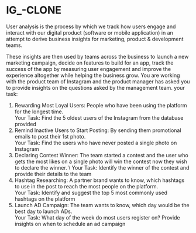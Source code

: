 # IG_-CLONE
User analysis is the process by which we track how users engage and interact with our digital product (software or mobile application) in an attempt to derive business insights for marketing, product &amp; development teams.

These insights are then used by teams across the business to launch a new marketing campaign, decide on features to build for an app, track the success of the app by measuring user engagement and improve the experience altogether while helping the business grow.
You are working with the product team of Instagram and the product manager has asked you to provide insights on the questions asked by the management team.
your task:
1. Rewarding Most Loyal Users: People who have been using the platform for the longest time. \
Your Task: Find the 5 oldest users of the Instagram from the database provided
2. Remind Inactive Users to Start Posting: By sending them promotional emails to post their 1st photo. \
Your Task: Find the users who have never posted a single photo on Instagram
3. Declaring Contest Winner: The team started a contest and the user who gets the most likes on a single photo will win the contest now they wish to declare the winner. \ 
Your Task: Identify the winner of the contest and provide their details to the team
4. Hashtag Researching: A partner brand wants to know, which hashtags to use in the post to reach the most people on the platform. \
Your Task: Identify and suggest the top 5 most commonly used hashtags on the platform
5. Launch AD Campaign: The team wants to know, which day would be the best day to launch ADs. \
Your Task: What day of the week do most users register on? Provide insights on when to schedule an ad campaign
